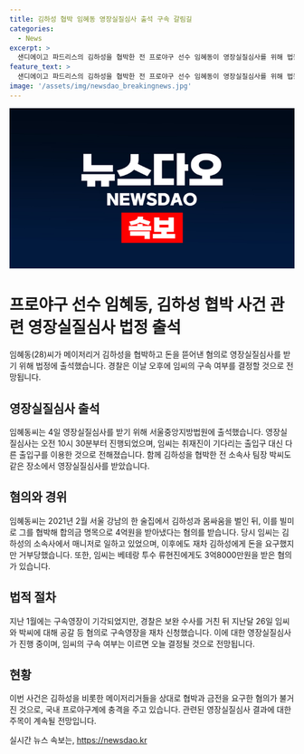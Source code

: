 ```yaml
---
title: 김하성 협박 임혜동 영장실질심사 출석 구속 갈림길
categories:
  - News
excerpt: >
  샌디에이고 파드리스의 김하성을 협박한 전 프로야구 선수 임혜동이 영장실질심사를 위해 법원에 출석하며 관심을 모은 가운데, 혐의는 김하성과의 술자리에서의 몸싸움을 빌미로 4억원을 뜯어낸 것으로 전해졌다. 현금 3억8000만원으로 류현진에게도 돈을 받았던 임씨는 경찰의 추가 수사를 거친 후 구속영장을 재차 신청받았다.
feature_text: >
  샌디에이고 파드리스의 김하성을 협박한 전 프로야구 선수 임혜동이 영장실질심사를 위해 법원에 출석하며 관심을 모은 가운데, 혐의는 김하성과의 술자리에서의 몸싸움을 빌미로 4억원을 뜯어낸 것으로 전해졌다. 현금 3억8000만원으로 류현진에게도 돈을 받았던 임씨는 경찰의 추가 수사를 거친 후 구속영장을 재차 신청받았다.
image: '/assets/img/newsdao_breakingnews.jpg'
---
```


<p><img src="/assets/img/newsdao_breakingnews.jpg" alt="firstkoreanews 속보" /></p>

<h1>프로야구 선수 임혜동, 김하성 협박 사건 관련 영장실질심사 법정 출석</h1>

<p>임혜동(28)씨가 메이저리거 김하성을 협박하고 돈을 뜯어낸 혐의로 영장실질심사를 받기 위해 법정에 출석했습니다. 경찰은 이날 오후에 임씨의 구속 여부를 결정할 것으로 전망됩니다.</p>

<p data-ke-size="size16"></p>

<h2>영장실질심사 출석</h2>

<p>임혜동씨는 4일 영장실질심사를 받기 위해 서울중앙지방법원에 출석했습니다. 영장실질심사는 오전 10시 30분부터 진행되었으며, 임씨는 취재진이 기다리는 출입구 대신 다른 출입구를 이용한 것으로 전해졌습니다. 함께 김하성을 협박한 전 소속사 팀장 박씨도 같은 장소에서 영장실질심사를 받았습니다.</p>

<p data-ke-size="size16"></p>

<h2>혐의와 경위</h2>

<p>임혜동씨는 2021년 2월 서울 강남의 한 술집에서 김하성과 몸싸움을 벌인 뒤, 이를 빌미로 그를 협박해 합의금 명목으로 4억원을 받아냈다는 혐의를 받습니다. 당시 임씨는 김하성의 소속사에서 매니저로 일하고 있었으며, 이후에도 재차 김하성에게 돈을 요구했지만 거부당했습니다. 또한, 임씨는 베테랑 투수 류현진에게도 3억8000만원을 받은 혐의가 있습니다.</p>

<p data-ke-size="size16"></p>

<h2>법적 절차</h2>

<p>지난 1월에는 구속영장이 기각되었지만, 경찰은 보완 수사를 거친 뒤 지난달 26일 임씨와 박씨에 대해 공갈 등 혐의로 구속영장을 재차 신청했습니다. 이에 대한 영장실질심사가 진행 중이며, 임씨의 구속 여부는 이르면 오늘 결정될 것으로 전망됩니다.</p>

<p data-ke-size="size16"></p>

<h2>현황</h2>

<p>이번 사건은 김하성을 비롯한 메이저리거들을 상대로 협박과 금전을 요구한 혐의가 불거진 것으로, 국내 프로야구계에 충격을 주고 있습니다. 관련된 영장실질심사 결과에 대한 주목이 계속될 전망입니다.</p>

<p data-ke-size="size16"></p>
실시간 뉴스 속보는, <a href="https://newsdao.kr" rel="dofollow">https://newsdao.kr</a>


